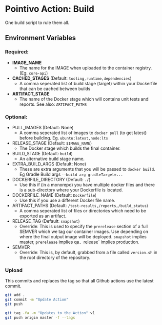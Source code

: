 # Pointivo Action: Build

One build script to rule them all.

## Environment Variables

### Required:
- **IMAGE_NAME** 
  - The name for the IMAGE when uploaded to the container registry. (Eg. `core-api`)
- **CACHED_STAGES** (Default: `tooling,runtime,dependencies`)
    - A comma seperated list of build stage (target) within your Dockerfile that can be cached between builds
- **ARTIFACT_STAGE** 
  - The name of the Docker stage which will contains unit tests and reports. See also: `ARTIFACT_PATHS`
  
### Optional:

- PULL_IMAGES (Default: None)
  - A comma seperated list of images to `docker pull` (to get latest) before building. Eg. `ubuntu:latest,node:lts`
- RELEASE_STAGE (Default: `$IMAGE_NAME`)
  - The Docker stage which builds the final container.
- BUILD_STAGE (Default: `build`)
  - An alternative build stage name.
- EXTRA_BUILD_ARGS (Default: None)
  - These are extra arguments that you will be passed to `docker build`. Eg Gradle Build args `--build arg gradleTarget=...`
- DOCKERFILE_DIRECTORY (Default: `./`)
  - Use this if (in a monorepo) you have multiple docker files and there is a sub-directory where your Dockerfile is located.
- DOCKERFILE_NAME (Default: `Dockerfile`)
  - Use this if you use a different Docker file name.
- ARTIFACT_PATHS (Default: `/test-results,/reports,/build_status`)
  - A comma seperated list of files or directories which need to be exported as an artifact.
- RELEASE_TAG (Default: `snapshot`)
  - Override: This is used to specify the `prerelease` section of a full SEMVER which we tag our container images. Use depending on
  where the final output image will be deployed. `snapshot` implies master, `prerelease` implies qa`, `release` implies production.
- SEMVER
  - Override: This is, by default, grabbed from a file called `version.sh` in the root directory of the repository.
  

### Upload

This commits and replaces the tag so that all Github actions use the latest commit.

```bash
git add .
git commit -m "Update Action"
git push

git tag -fa -m "Updates to the Action" v1
git push origin master -f --tags
```